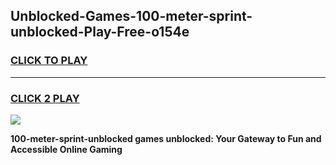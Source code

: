 
## Unblocked-Games-100-meter-sprint-unblocked-Play-Free-o154e
<h3>
<a href="https://premium76.site?title=100-meter-sprint-unblocked&ref=23A">CLICK TO PLAY</a></h3>
<hr>

<h3>
<a href="https://premium76.site?title=100-meter-sprint-unblocked&ref=23A">CLICK 2 PLAY</a>
  
</h3>

<a href="https://premium76.site?title=100-meter-sprint-unblocked&ref=23A"><img src="https://clearcache.store/games.png"></a>


**100-meter-sprint-unblocked games unblocked: Your Gateway to Fun and Accessible Online Gaming**
